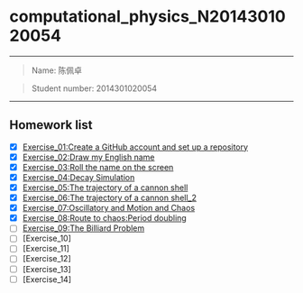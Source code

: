 # computational_physics_N2014301020054

---

> Name: 陈佩卓

> Student number: 2014301020054

---

## Homework list
- [x] [Exercise_01:Create a GitHub account and set up a repository](https://github.com/Arklight666/compuational_physics_N2014301020054)
- [x] [Exercise_02:Draw my English name](https://github.com/Arklight666/compuational_physics_N2014301020054/blob/master/Exercise_02.md)
- [x] [Exercise_03:Roll the name on the screen](https://github.com/Arklight666/compuational_physics_N2014301020054/blob/master/Exercise_03.md)
- [x] [Exercise_04:Decay Simulation](https://www.zybuluo.com/2014301020054/note/525892)
- [x] [Exercise_05:The trajectory of a cannon shell](https://www.zybuluo.com/2014301020054/note/533986)
- [x] [Exercise_06:The trajectory of a cannon shell_2](https://www.zybuluo.com/2014301020054/note/542419)
- [x] [Exercise_07:Oscillatory and Motion and Chaos](https://www.zybuluo.com/2014301020054/note/550413)
- [x] [Exercise_08:Route to chaos:Period doubling](https://www.zybuluo.com/2014301020054/note/566025)
- [ ] [Exercise_09:The Billiard Problem](https://www.zybuluo.com/2014301020054/note/573750)
- [ ] [Exercise_10]
- [ ] [Exercise_11]
- [ ] [Exercise_12]
- [ ] [Exercise_13]
- [ ] [Exercise_14]
